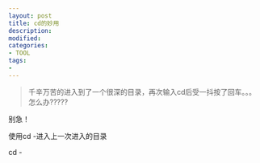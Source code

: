 ```yaml
---
layout: post
title: cd的妙用
description:  
modified: 
categories: 
- TOOL
tags:
- 
---
```


> 千辛万苦的进入到了一个很深的目录，再次输入cd后受一抖按了回车。。。怎么办?????

别急！

使用cd -进入上一次进入的目录

cd -
